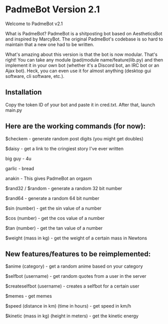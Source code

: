 # PadmeBot Version 2.1
Welcome to PadmeBot v2.1

What is PadmeBot?
PadmeBot is a shitposting bot based on AestheticsBot and inspired by MarcyBot. The original PadmeBot's codebase is so hard to maintain that a new one had to be written.

What's amazing about this version is that the bot is now modular. That's right! You can take any module (pad(module name/feature)lib.py) and then implement it in your own bot (whether it's a Discord bot, an IRC bot or an Ajax bot). Heck, you can even use it for almost anything (desktop gui software, cli software, etc.).

## Installation
Copy the token ID of your bot and paste it in cred.txt. After that, launch main.py

## Here are the working commands (for now):

$checkem - generate random post digits (you might get doubles)

$daisy - get a link to the cringiest story I've ever written

big guy - 4u

garlic - bread

anakin - This gives PadmeBot an orgasm

$rand32 / $random - generate a random 32 bit number

$rand64 - generate a random 64 bit number

$sin (number) - get the sin value of a number
  
$cos (number) - get the cos value of a number
  
$tan (number) - get the tan value of a number
  
$weight (mass in kg) - get the weight of a certain mass in Newtons
  



## New features/features to be reimplemented:

$anime (category) - get a random anime based on your category
  
$selfbot (username) - get random quotes from a user in the server
  
$createselfbot (username) - creates a selfbot for a certain user
  
$memes - get memes

$speed (distance in km) (time in hours) - get speed in km/h

$kinetic (mass in kg) (height in meters) - get the kinetic energy

